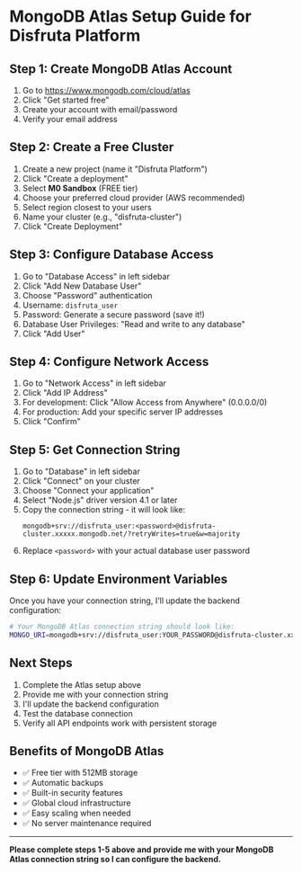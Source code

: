 # MongoDB Atlas Setup Guide for Disfruta Platform

## Step 1: Create MongoDB Atlas Account

1. Go to https://www.mongodb.com/cloud/atlas
2. Click "Get started free"
3. Create your account with email/password
4. Verify your email address

## Step 2: Create a Free Cluster

1. Create a new project (name it "Disfruta Platform")
2. Click "Create a deployment"
3. Select **M0 Sandbox** (FREE tier)
4. Choose your preferred cloud provider (AWS recommended)
5. Select region closest to your users
6. Name your cluster (e.g., "disfruta-cluster")
7. Click "Create Deployment"

## Step 3: Configure Database Access

1. Go to "Database Access" in left sidebar
2. Click "Add New Database User"
3. Choose "Password" authentication
4. Username: `disfruta_user`
5. Password: Generate a secure password (save it!)
6. Database User Privileges: "Read and write to any database"
7. Click "Add User"

## Step 4: Configure Network Access

1. Go to "Network Access" in left sidebar
2. Click "Add IP Address"
3. For development: Click "Allow Access from Anywhere" (0.0.0.0/0)
4. For production: Add your specific server IP addresses
5. Click "Confirm"

## Step 5: Get Connection String

1. Go to "Database" in left sidebar
2. Click "Connect" on your cluster
3. Choose "Connect your application"
4. Select "Node.js" driver version 4.1 or later
5. Copy the connection string - it will look like:
   ```
   mongodb+srv://disfruta_user:<password>@disfruta-cluster.xxxxx.mongodb.net/?retryWrites=true&w=majority
   ```
6. Replace `<password>` with your actual database user password

## Step 6: Update Environment Variables

Once you have your connection string, I'll update the backend configuration:

```bash
# Your MongoDB Atlas connection string should look like:
MONGO_URI=mongodb+srv://disfruta_user:YOUR_PASSWORD@disfruta-cluster.xxxxx.mongodb.net/disfruta?retryWrites=true&w=majority
```

## Next Steps

1. Complete the Atlas setup above
2. Provide me with your connection string
3. I'll update the backend configuration
4. Test the database connection
5. Verify all API endpoints work with persistent storage

## Benefits of MongoDB Atlas

- ✅ Free tier with 512MB storage
- ✅ Automatic backups
- ✅ Built-in security features
- ✅ Global cloud infrastructure
- ✅ Easy scaling when needed
- ✅ No server maintenance required

---

**Please complete steps 1-5 above and provide me with your MongoDB Atlas connection string so I can configure the backend.**